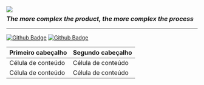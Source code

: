 <img align="left" src="https://github.com/professorjosedeassis/Linguagem-C/blob/master/imagens/homem%20letra.gif">


 ### ***The more complex the product, the more complex the process***
 
 ---
 
[![Github Badge](https://img.shields.io/badge/GitHub-100000?style=for-the-badge&logo=github&logoColor=white)](https://github.com/lazaro-contato)
[![Github Badge](https://img.shields.io/badge/LinkedIn-0077B5?style=for-the-badge&logo=linkedin&logoColor=white)](https://www.linkedin.com/in/jos%C3%A9-l%C3%A1zaro-15a299156/)

 
 | Primeiro cabeçalho  |  Segundo cabeçalho  |
| ------------------- | ------------------- |
|  Célula de conteúdo |  Célula de conteúdo |
|  Célula de conteúdo |  Célula de conteúdo |
